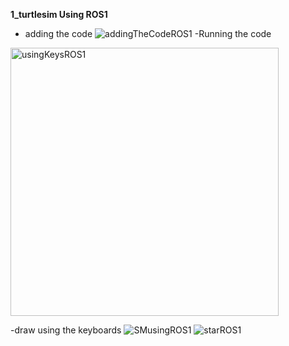 **1_turtlesim Using ROS1**
- adding the code
![addingTheCodeROS1](https://github.com/DeemaEssam/turtlesim_Using_Ros1_And_ROs2/assets/106381596/0db21abc-d6fe-467e-a828-05e237905754)
-Running the code
<img width="429" alt="usingKeysROS1" src="https://github.com/DeemaEssam/turtlesim_Using_Ros1_And_ROs2/assets/106381596/b57b89a7-7d0e-4e64-a203-6d11728ea4e8">

-draw using the keyboards
![SMusingROS1](https://github.com/DeemaEssam/turtlesim_Using_Ros1_And_ROs2/assets/106381596/b7c084dd-75c6-4129-8f8f-21b7c09a9685)
![starROS1](https://github.com/DeemaEssam/turtlesim_Using_Ros1_And_ROs2/assets/106381596/de632460-a13f-48de-9a6f-cf7afb21169d)

